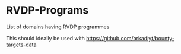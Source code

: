 # RVDP-Programs
List of domains having RVDP programmes

This should ideally be used with https://github.com/arkadiyt/bounty-targets-data 
